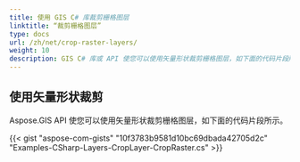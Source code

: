 ```yaml
---
title: 使用 GIS C# 库裁剪栅格图层
linktitle: “裁剪栅格图层”
type: docs
url: /zh/net/crop-raster-layers/
weight: 10
description: GIS C# 库或 API 使您可以使用矢量形状裁剪栅格图层，如下面的代码片段所示。
---
```


## **使用矢量形状裁剪**
Aspose.GIS API 使您可以使用矢量形状裁剪栅格图层，如下面的代码片段所示。

{{< gist "aspose-com-gists" "10f3783b9581d10bc69dbada42705d2c" "Examples-CSharp-Layers-CropLayer-CropRaster.cs" >}}

